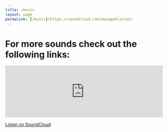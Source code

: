 ```yaml
---
title: /music
layout: page
permalink: [/music](https://soundcloud.com/monopohlisten)
---
```


# For more sounds check out the following links:

<iframe width="100%" height="166" scrolling="no" frameborder="no" allow="autoplay" src="https://w.soundcloud.com/player/?url=https%3A//api.soundcloud.com/tracks/1996655311&color=%23ff5500&auto_play=false&hide_related=false&show_comments=true&show_user=true&show_reposts=false&show_teaser=true"></iframe>

[Listen on SoundCloud](https://soundcloud.com/monopohlisten/luis-oala-dey-ahr-hier)
